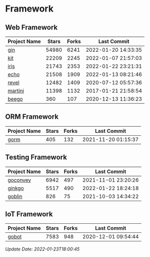 # Framework

## Web Framework
| Project Name | Stars | Forks | Last Commit |
| ------------ | ----- | ----- | ----------- |
| [gin](https://github.com/gin-gonic/gin) | 54980 | 6241 | 2022-01-20 14:33:35 |
| [kit](https://github.com/go-kit/kit) | 22209 | 2245 | 2022-01-07 21:57:03 |
| [iris](https://github.com/kataras/iris) | 21743 | 2353 | 2022-01-22 23:21:31 |
| [echo](https://github.com/labstack/echo) | 21508 | 1909 | 2022-01-13 08:21:46 |
| [revel](https://github.com/revel/revel) | 12482 | 1409 | 2020-07-12 05:57:36 |
| [martini](https://github.com/go-martini/martini) | 11398 | 1132 | 2017-01-21 21:58:54 |
| [beego](https://github.com/astaxie/beego) | 360 | 107 | 2020-12-13 11:36:23 |

## ORM Framework
| Project Name | Stars | Forks | Last Commit |
| ------------ | ----- | ----- | ----------- |
| [gorm](https://github.com/jinzhu/gorm) | 405 | 132 | 2021-11-20 01:15:37 |

## Testing Framework
| Project Name | Stars | Forks | Last Commit |
| ------------ | ----- | ----- | ----------- |
| [goconvey](https://github.com/smartystreets/goconvey) | 6942 | 497 | 2021-11-01 23:20:26 |
| [ginkgo](https://github.com/onsi/ginkgo) | 5517 | 490 | 2022-01-22 18:24:18 |
| [goblin](https://github.com/franela/goblin) | 826 | 75 | 2021-10-03 14:34:22 |

## IoT Framework
| Project Name | Stars | Forks | Last Commit |
| ------------ | ----- | ----- | ----------- |
| [gobot](https://github.com/hybridgroup/gobot) | 7583 | 948 | 2020-12-01 09:54:44 |

*Update Date: 2022-01-23T18:00:45*